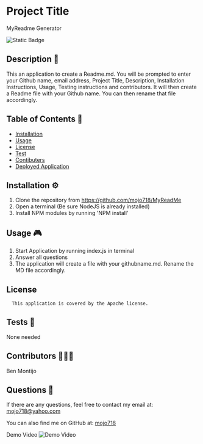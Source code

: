 # Project Title
MyReadme Generator

![Static Badge](https://img.shields.io/badge/Apache-blue.svg) 


## Description 🔎
This an application to create a Readme.md.  You will be prompted to enter your Github name, email address,  Project Title, Description, Installation Instructions, Usage, Testing instructions and contributors.  It will then create a Readme file with your Github name.  You can then rename that file accordingly.  


## Table of Contents 📖
- [Installation](#installation-⚙️)
- [Usage](#usage-🎮)
- [License](#license-Apache)
- [Test](#tests-🧪)
- [Contibuters](#Contributors-🧑‍🤝‍🧑)
- [Deployed Application](#deployed-application-🚀)

## Installation ⚙️
1. Clone the repository from https://github.com/mojo718/MyReadMe 
2. Open a terminal (Be sure NodeJS is already installed)
3. Install NPM modules by running 'NPM install'


## Usage 🎮
1. Start Application by running index.js in terminal
2. Answer all questions
3. The application will create a file with your githubname.md.  Rename the MD file accordingly.


## License
      This application is covered by the Apache license.

## Tests 🧪
None needed

## Contributors 🧑‍🤝‍🧑
Ben Montijo

## Questions 🙋
If there are any questions, feel free to contact my email at: mojo718@yahoo.com

You can also find me on GitHub at: [mojo718](https://www.github.com/mojo718)

Demo Video 
![Demo Video](https://drive.google.com/file/d/1KUcLE1a_KMCil-pOA2qvMF-7Z3qdyaiw/view?usp=drive_link)

 
